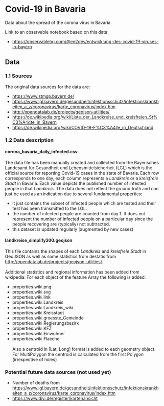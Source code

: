 # Covid-19 in Bavaria
Data about the spread of the corona virus in Bavaria.

Link to an observable notebook based on this data:
- https://observablehq.com/@ee2dev/entwicklung-des-covid-19-viruses-in-bayern

## Data

### 1.1 Sources
The original data sources for the data are:

- https://www.stmgp.bayern.de/
- https://www.lgl.bayern.de/gesundheit/infektionsschutz/infektionskrankheiten_a_z/coronavirus/karte_coronavirus/index.htm
- http://opendatalab.de/projects/geojson-utilities/
- https://de.wikipedia.org/wiki/Liste_der_Landkreise_und_kreisfreien_St%C3%A4dte_in_Bayern
- https://de.wikipedia.org/wiki/COVID-19-F%C3%A4lle_in_Deutschland

### 1.2 Data description

#### corona_bavaria_daily_infected.csv
The data file has been manually created and collected from the Bayerisches Landesamt für Gesundheit und Lebensmittelsicherheit (LGL) which is the official source for reporting Covid-19 cases in the state of Bavaria. Each row corresponds to one day, each column represents a *Landkreis* or a *kreisfreie Stadt* in Bavaria. Each value depicts the published number of infected people in that *Landkreis*. 
The data does not reflect the ground truth and can just be used as an indication due to several fundamental properties:
- it just contains the subset of infected people which are tested and their test has been transmitted to the LGL.
- the number of infected people are counted from day 1. It does not represent the number of infected people on a particular day since the people recovering are (typically) not subtracted.
- this dataset is updated regularly (augmented by new cases)

#### landkreise_simplify200.geojson
This file contains the shapes of each *Landkreis* and *kreisfreie Stadt* in GeoJSON as well as some statistics from destatis from http://opendatalab.de/projects/geojson-utilities/. 
<br><br>
Additional statistics and regional information has been added from wikipedia: For each object of the feature Array the following is added:

- properties.wiki.png
- properties.wiki.svg
- properties.wiki.link
- properties.wiki.Landkreis
- properties.wiki.Landkreis_wiki
- properties.wiki.Kreisstadt
- properties.wiki.groesste_Gemeinde
- properties.wiki.Regierungsbezirk
- properties.wiki.KFZ 
- properties.wiki.Einwohner
- properties.wiki.Flaeche
<br><br>
Also a centroid in [Lat, Long] format is added to each geometry object. For MultiPolygon the centroid is calculated from the first Polygon (irrespective of holes)

### Potential future data sources (not used yet)

- Number of deaths from https://www.lgl.bayern.de/gesundheit/infektionsschutz/infektionskrankheiten_a_z/coronavirus/karte_coronavirus/index.htm
- https://www.divi.de/register/kartenansicht

